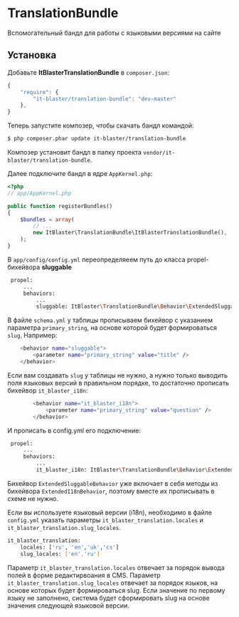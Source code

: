 # TranslationBundle
Вспомогательный бандл для работы с языковыми версиями на сайте

## Установка

Добавьте <b>ItBlasterTranslationBundle</b> в `composer.json`:

```js
{
    "require": {
        "it-blaster/translation-bundle": "dev-master"
	},
}
```

Теперь запустите композер, чтобы скачать бандл командой:

``` bash
$ php composer.phar update it-blaster/translation-bundle
```

Композер установит бандл в папку проекта `vendor/it-blaster/translation-bundle`.

Далее подключите бандл в ядре `AppKernel.php`:

``` php
<?php
// app/AppKernel.php

public function registerBundles()
{
    $bundles = array(
        // ...
        new ItBlaster\TranslationBundle\ItBlasterTranslationBundle(),
    );
}
```

В `app/config/config.yml` переопределяеем путь до класса propel-бихейвора <b>sluggable</b>

``` bash
 propel:
     ...
     behaviors:
         ...
         sluggable: ItBlaster\TranslationBundle\Behavior\ExtendedSluggableBehavior
```

В файле `schema.yml` у таблицы прописываем бихейвор с указанием параметра `primary_string`, на основе которой будет формироваться `slug`. Например:
``` bash
    <behavior name="sluggable">
        <parameter name="primary_string" value="title" />
    </behavior>
```

Если вам создавать `slug` у таблицы не нужно, а нужно только выводить поля языковых версий в правильном порядке, то достаточно прописать бихейвор `it_blaster_i18n`:
``` bash
        <behavior name="it_blaster_i18n">
            <parameter name="primary_string" value="question" />
        </behavior>
```

И прописать в config.yml его подключение:
``` bash
 propel:
     ...
     behaviors:
         ...
         it_blaster_i18n: ItBlaster\TranslationBundle\Behavior\ExtendedI18nBehavior
```

Бихейвор `ExtendedSluggableBehavior` уже включает в себя методы из бихейвора `ExtendedI18nBehavior`, поэтому вместе их прописывать в схеме не нужно.

Если вы используете языковый версии (i18n), необходимо в файле `config.yml` указать параметры `it_blaster_translation.locales` и `it_blaster_translation.slug_locales`.
``` bash
it_blaster_translation:
    locales: ['ru', 'en','uk','cs']
    slug_locales: ['en','ru']
```
Параметр `it_blaster_translation.locales` отвечает за порядок вывода полей в форме редактирвоания в CMS.
Параметр `it_blaster_translation.slug_locales` отвечает за порядок языков, на основе которых будет формироваться slug. Если значение по первому языку не заполнено, система будет сформировать slug на основе значения следующей языковой версии.